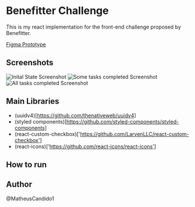 # Benefitter Challenge

This is my react implementation for the front-end challenge proposed by Benefitter.

[Figma Prototype](https://www.figma.com/file/Z0S4nSoKXLfVNqVxPXokL7/test?node-id=42%3A27&t=QI207ZZuHU4irjRH-0)

## Screenshots
![Inital State Screenshot](https://postimg.cc/w360FYbR][img]https://i.postimg.cc/w360FYbR/1.png)
![Some tasks completed Screenshot](https://postimg.cc/F1DGBC2W][img]https://i.postimg.cc/F1DGBC2W/2.png)
![All tasks completed Screenshot](https://postimg.cc/ZCnjtFmT][img]https://i.postimg.cc/ZCnjtFmT/3.png)

## Main Libraries
- (uuidv4)[https://github.com/thenativeweb/uuidv4]
- (styled components)[https://github.com/styled-components/styled-components]
- (react-custom-checkbox)['https://github.com/LarvenLLC/react-custom-checkbox']
- (react-icons)['https://github.com/react-icons/react-icons']

## How to run


## Author
@MatheusCandido1